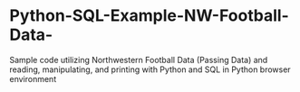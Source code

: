 # Python-SQL-Example-NW-Football-Data-
Sample code utilizing Northwestern Football Data (Passing Data) and reading, manipulating, and printing with Python and SQL in Python browser environment
